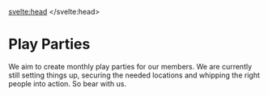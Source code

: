 

<svelte:head>
	<title>Play Parties - Kinky Bangkok</title>
	<meta name="description" content="Our upcoming play parties" />
</svelte:head>

# Play Parties

We aim to create monthly play parties for our members. We are currently still setting things up, securing the needed locations and whipping the right people into action. So bear with us.

